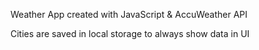 Weather App created with JavaScript & AccuWeather API

Cities are saved in local storage to always show data in UI